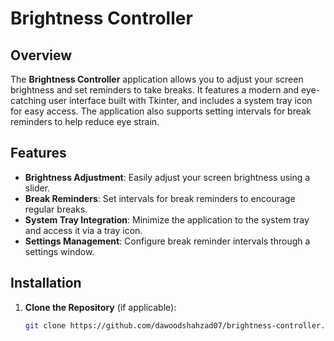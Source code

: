 # Brightness Controller

## Overview

The **Brightness Controller** application allows you to adjust your screen brightness and set reminders to take breaks. It features a modern and eye-catching user interface built with Tkinter, and includes a system tray icon for easy access. The application also supports setting intervals for break reminders to help reduce eye strain.

## Features

- **Brightness Adjustment**: Easily adjust your screen brightness using a slider.
- **Break Reminders**: Set intervals for break reminders to encourage regular breaks.
- **System Tray Integration**: Minimize the application to the system tray and access it via a tray icon.
- **Settings Management**: Configure break reminder intervals through a settings window.

## Installation

1. **Clone the Repository** (if applicable):

   ```bash
   git clone https://github.com/dawoodshahzad07/brightness-controller.git
